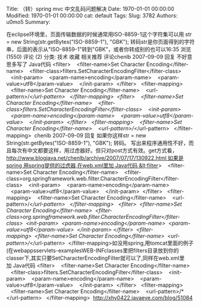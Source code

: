 Title: （转）spring mvc 中文乱码问题解决
Date: 1970-01-01 00:00:00
Modified: 1970-01-01 00:00:00
cat: default
Tags: 
Slug: 3782
Authors: u0mo5 
Summary: 

在eclipse环境里，页面传输数据的时候通常用ISO-8859-1这个字符集可以用 str = new String(str.getBytes("ISO-8859-1"), "GBK"); 转码str是你页面得到的字符串，后面的表示从"ISO-8859-1"转到"GBK"，或者你转成别的也可以16:35 浏览 (1550) 评论 (2) 分类: 技术 收藏 相关推荐 评论chenlb 2007-09-09 回复 不好意思多写了 Java代码 &lt;filter&gt;    &lt;filter-name&gt;Set Character Encoding&lt;/filter-name&gt;    &lt;filter-class&gt;filters.SetCharacterEncodingFilter&lt;/filter-class&gt;    &lt;init-param&gt;    &lt;param-name&gt;encoding&lt;/param-name&gt;    &lt;param-value&gt;utf8&lt;/param-value&gt;    &lt;/init-param&gt;  &lt;/filter&gt;   &lt;filter-mapping&gt;    &lt;filter-name&gt;Set Character Encoding&lt;/filter-name&gt;    &lt;url-pattern&gt;/*&lt;/url-pattern&gt;   &lt;/filter-mapping&gt;  &lt;filter&gt;    &lt;filter-name&gt;Set Character Encoding&lt;/filter-name&gt;    &lt;filter-class&gt;filters.SetCharacterEncodingFilter&lt;/filter-class&gt;    &lt;init-param&gt;    &lt;param-name&gt;encoding&lt;/param-name&gt;    &lt;param-value&gt;utf8&lt;/param-value&gt;    &lt;/init-param&gt;  &lt;/filter&gt;   &lt;filter-mapping&gt;    &lt;filter-name&gt;Set Character Encoding&lt;/filter-name&gt;    &lt;url-pattern&gt;/*&lt;/url-pattern&gt;   &lt;/filter-mapping&gt;  chenlb 2007-09-09 回复 如果你这样str = new String(str.getBytes("ISO-8859-1"), "GBK"); 转码。 写出来程序通用性不好，而且每次有中文都要这样，用过虑器好。但只对post方式有效。get方式看， http://www.blogjava.net/chenlb/archive/2007/07/17/130922.html 如果是spring 用spring提供的过虑器,在web.xml里加 Java代码 &lt;filter&gt;    &lt;filter-name&gt;Set Character Encoding&lt;/filter-name&gt;    &lt;filter-class&gt;org.springframework.web.filter.CharacterEncodingFilter&lt;/filter-class&gt;    &lt;init-param&gt;    &lt;param-name&gt;encoding&lt;/param-name&gt;    &lt;param-value&gt;utf8&lt;/param-value&gt;    &lt;/init-param&gt;  &lt;/filter&gt;   &lt;filter-mapping&gt;    &lt;filter-name&gt;Set Character Encoding&lt;/filter-name&gt;    &lt;url-pattern&gt;/*&lt;/url-pattern&gt;   &lt;/filter-mapping&gt;   &lt;filter&gt;  &lt;filter-name&gt;Set Character Encoding&lt;/filter-name&gt;  &lt;filter-class&gt;org.springframework.web.filter.CharacterEncodingFilter&lt;/filter-class&gt;  &lt;init-param&gt;  &lt;param-name&gt;encoding&lt;/param-name&gt;  &lt;param-value&gt;utf8&lt;/param-value&gt;  &lt;/init-param&gt; &lt;/filter&gt;  &lt;filter-mapping&gt;  &lt;filter-name&gt;Set Character Encoding&lt;/filter-name&gt;  &lt;url-pattern&gt;/*&lt;/url-pattern&gt;  &lt;/filter-mapping&gt;如没用spring,用tomcat里面的例子(在webappsservlets-examplesWEB-INFclasses里把filters目录放到你的classer下,其实只要SetCharacterEncodingFilter就可以了,同样在web.xml里加 Java代码 &lt;filter&gt;    &lt;filter-name&gt;Set Character Encoding&lt;/filter-name&gt;    &lt;filter-class&gt;filters.SetCharacterEncodingFilter&lt;/filter-class&gt;    &lt;init-param&gt;    &lt;param-name&gt;encoding&lt;/param-name&gt;    &lt;param-value&gt;utf8&lt;/param-value&gt;    &lt;/init-param&gt;  &lt;/filter&gt;   &lt;filter-mapping&gt;    &lt;filter-name&gt;Set Character Encoding&lt;/filter-name&gt;    &lt;url-pattern&gt;/*&lt;/url-pattern&gt;   &lt;/filter-mapping&gt;  http://xhy0422.javaeye.com/blog/51084
